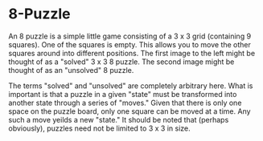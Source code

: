 8-Puzzle
========

An 8 puzzle is a simple little game consisting of a 3 x 3 grid (containing 9 squares). One of the squares is empty. This allows you to move the other squares around into different positions. The first image to the left might be thought of as a "solved" 3 x 3 8 puzzle. The second image might be thought of as an "unsolved" 8 puzzle.

The terms "solved" and "unsolved" are completely arbitrary here. What is important is that a puzzle in a given "state" must be transformed into another state through a series of "moves." Given that there is only one space on the puzzle board, only one square can be moved at a time. Any such a move yeilds a new "state." It should be noted that (perhaps obviously), puzzles need not be limited to 3 x 3 in size.
